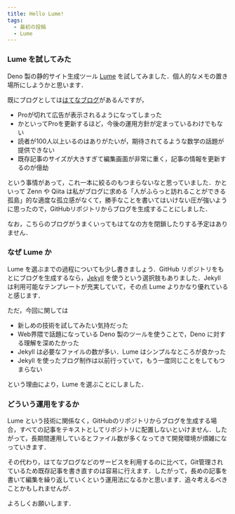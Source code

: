 ```yaml
---
title: Hello Lume!
tags:
  - 最初の投稿
  - Lume
---
```


### Lume を試してみた

Deno 製の静的サイト生成ツール [Lume](https://lume.land/) を試してみました．個人的なメモの置き場所にしようかと思います．

既にブログとしては[はてなブログ](https://seasawher.hatenablog.com/)があるんですが，

* Proが切れて広告が表示されるようになってしまった
* かといってProを更新するほど，今後の運用方針が定まっているわけでもない
* 読者が100人以上いるのはありがたいが，期待されてるような数学の話題が提供できない
* 既存記事のサイズが大きすぎて編集画面が非常に重く，記事の情報を更新するのが億劫

という事情があって，これ一本に絞るのもつまらないなと思っていました．かといって Zenn や Qiita は私がブログに求める「人がふらっと訪れることができる孤島」的な適度な孤立感がなくて，勝手なことを書いてはいけない圧が強いように思ったので，GitHubリポジトリからブログを生成することにしました．

なお，こちらのブログがうまくいってもはてなの方を閉鎖したりする予定はありません．

### なぜ Lume か

Lume を選ぶまでの過程についても少し書きましょう．GitHub リポジトリをもとにブログを生成するなら，[Jekyll](http://jekyllrb-ja.github.io/) を使うという選択肢もありました．Jekyll は利用可能なテンプレートが充実していて，その点 Lume よりかなり優れていると感じます．

ただ，今回に関しては

* 新しめの技術を試してみたい気持だった
* Web界隈で話題になっている Deno 製のツールを使うことで，Deno に対する理解を深めたかった
* Jekyll は必要なファイルの数が多い．Lume はシンプルなところが良かった
* Jekyll を使ったブログ制作は以前行っていて，もう一度同じことをしてもつまらない

という理由により，Lume を選ぶことにしました．

### どういう運用をするか

Lume という技術に関係なく，GitHubのリポジトリからブログを生成する場合，すべての記事をテキストとしてリポジトリに配置しないといけません．したがって，長期間運用しているとファイル数が多くなってきて開発環境が煩雑になっていきます．

その代わり，はてなブログなどのサービスを利用するのに比べて，Git管理されているため既存記事を書き直すのは容易に行えます．したがって，長めの記事を書いて編集を繰り返していくという運用法になるかと思います．追々考えるべきことかもしれませんが．

よろしくお願いします．
